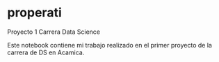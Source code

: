 # properati
Proyecto 1 Carrera Data Science 

Este notebook contiene mi trabajo realizado en el primer proyecto de la carrera de DS en Acamica.
